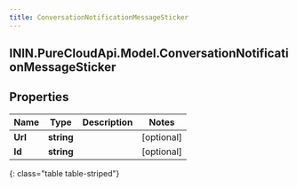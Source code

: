 ```yaml
---
title: ConversationNotificationMessageSticker
---
```

## ININ.PureCloudApi.Model.ConversationNotificationMessageSticker

## Properties

|Name | Type | Description | Notes|
|------------ | ------------- | ------------- | -------------|
| **Url** | **string** |  | [optional] |
| **Id** | **string** |  | [optional] |
{: class="table table-striped"}


